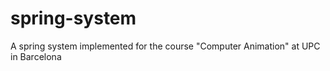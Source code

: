 # spring-system
A spring system implemented for the course "Computer Animation" at UPC in Barcelona
